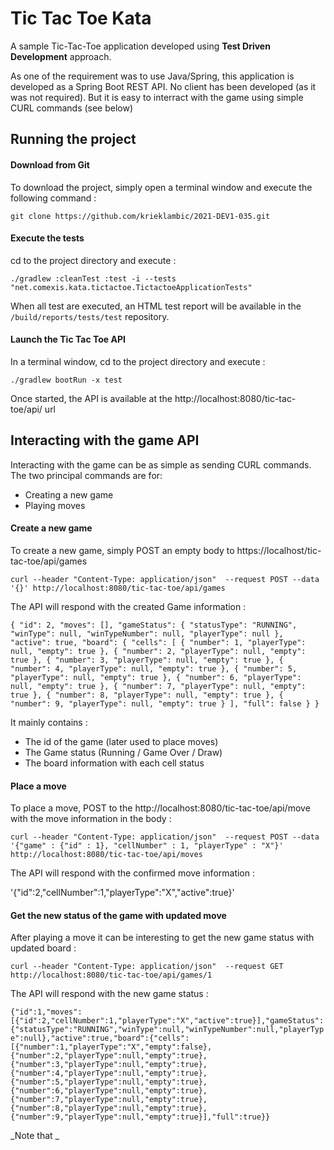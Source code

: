 # Tic Tac Toe Kata
A sample Tic-Tac-Toe application developed using **Test Driven Development** approach. 

As one of the requirement was to use Java/Spring, this application is developed as a Spring Boot REST API. 
No client has been developed (as it was not required). But it is easy to interract with the game using simple CURL commands (see below)

## Running the project

#### Download from Git

To download the project, simply open a terminal window and execute the following command :

`git clone https://github.com/krieklambic/2021-DEV1-035.git`
#### Execute the tests
cd to the project directory and execute :

`./gradlew :cleanTest :test -i --tests "net.comexis.kata.tictactoe.TictactoeApplicationTests"`

When all test are executed, an HTML test report will be available in the `/build/reports/tests/test` repository.

#### Launch the Tic Tac Toe API
In a terminal window, cd to the project directory and execute :

`./gradlew bootRun -x test`

Once started, the API is available at the http://localhost:8080/tic-tac-toe/api/ url

## Interacting with the game API

Interacting with the game can be as simple as sending CURL commands.
The two principal commands are for:

- Creating a new game
- Playing moves

#### Create a new game
To create a new game, simply POST an empty body to https://localhost/tic-tac-toe/api/games

`curl --header "Content-Type: application/json"  --request POST --data '{}' http://localhost:8080/tic-tac-toe/api/games`

The API will respond with the created Game information :

`{
     "id": 2,
     "moves": [],
     "gameStatus": {
         "statusType": "RUNNING",
         "winType": null,
         "winTypeNumber": null,
         "playerType": null
     },
     "active": true,
     "board": {
         "cells": [
             {
                 "number": 1,
                 "playerType": null,
                 "empty": true
             },
             {
                 "number": 2,
                 "playerType": null,
                 "empty": true
             },
             {
                 "number": 3,
                 "playerType": null,
                 "empty": true
             },
             {
                 "number": 4,
                 "playerType": null,
                 "empty": true
             },
             {
                 "number": 5,
                 "playerType": null,
                 "empty": true
             },
             {
                 "number": 6,
                 "playerType": null,
                 "empty": true
             },
             {
                 "number": 7,
                 "playerType": null,
                 "empty": true
             },
             {
                 "number": 8,
                 "playerType": null,
                 "empty": true
             },
             {
                 "number": 9,
                 "playerType": null,
                 "empty": true
             }
         ],
         "full": false
     }
 }`
 
 It mainly contains :
 
 - The id of the game (later used to place moves)
 - The Game status (Running / Game Over / Draw)
 - The board information with each cell status
 
 
#### Place a move

To place a move, POST to the http://localhost:8080/tic-tac-toe/api/move with the move information in the body :

`curl --header "Content-Type: application/json"  --request POST --data '{"game" : {"id" : 1}, "cellNumber" : 1, "playerType" : "X"}' http://localhost:8080/tic-tac-toe/api/moves`

The API will respond with the confirmed move information :

'{"id":2,"cellNumber":1,"playerType":"X","active":true}'

#### Get the new status of the game with updated move

After playing a move it can be interesting to get the new game status with updated board :

`curl --header "Content-Type: application/json"  --request GET http://localhost:8080/tic-tac-toe/api/games/1`

The API will respond with the new game status :

`{"id":1,"moves":[{"id":2,"cellNumber":1,"playerType":"X","active":true}],"gameStatus":{"statusType":"RUNNING","winType":null,"winTypeNumber":null,"playerType":null},"active":true,"board":{"cells":[{"number":1,"playerType":"X","empty":false},{"number":2,"playerType":null,"empty":true},{"number":3,"playerType":null,"empty":true},{"number":4,"playerType":null,"empty":true},{"number":5,"playerType":null,"empty":true},{"number":6,"playerType":null,"empty":true},{"number":7,"playerType":null,"empty":true},{"number":8,"playerType":null,"empty":true},{"number":9,"playerType":null,"empty":true}],"full":true}}`

_Note that _



